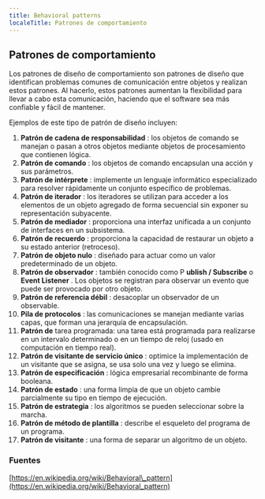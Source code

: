 ```yaml
---
title: Behavioral patterns
localeTitle: Patrones de comportamiento
---
```

## Patrones de comportamiento

Los patrones de diseño de comportamiento son patrones de diseño que identifican problemas comunes de comunicación entre objetos y realizan estos patrones. Al hacerlo, estos patrones aumentan la flexibilidad para llevar a cabo esta comunicación, haciendo que el software sea más confiable y fácil de mantener.

Ejemplos de este tipo de patrón de diseño incluyen:

1.  **Patrón de cadena de responsabilidad** : los objetos de comando se manejan o pasan a otros objetos mediante objetos de procesamiento que contienen lógica.
2.  **Patrón de comando** : los objetos de comando encapsulan una acción y sus parámetros.
3.  **Patrón de intérprete** : implemente un lenguaje informático especializado para resolver rápidamente un conjunto específico de problemas.
4.  **Patrón de iterador** : los iteradores se utilizan para acceder a los elementos de un objeto agregado de forma secuencial sin exponer su representación subyacente.
5.  **Patrón de mediador** : proporciona una interfaz unificada a un conjunto de interfaces en un subsistema.
6.  **Patrón de recuerdo** : proporciona la capacidad de restaurar un objeto a su estado anterior (retroceso).
7.  **Patrón de objeto nulo** : diseñado para actuar como un valor predeterminado de un objeto.
8.  **Patrón de observador** : también conocido como P **ublish / Subscribe** o **Event Listener** . Los objetos se registran para observar un evento que puede ser provocado por otro objeto.
9.  **Patrón de referencia débil** : desacoplar un observador de un observable.
10.  **Pila de protocolos** : las comunicaciones se manejan mediante varias capas, que forman una jerarquía de encapsulación.
11.  **Patrón de** tarea programada: una tarea está programada para realizarse en un intervalo determinado o en un tiempo de reloj (usado en computación en tiempo real).
12.  **Patrón de visitante de servicio único** : optimice la implementación de un visitante que se asigna, se usa solo una vez y luego se elimina.
13.  **Patrón de especificación** : lógica empresarial recombinante de forma booleana.
14.  **Patrón de estado** : una forma limpia de que un objeto cambie parcialmente su tipo en tiempo de ejecución.
15.  **Patrón de estrategia** : los algoritmos se pueden seleccionar sobre la marcha.
16.  **Patrón de método de plantilla** : describe el esqueleto del programa de un programa.
17.  **Patrón de visitante** : una forma de separar un algoritmo de un objeto.

### Fuentes

[https://en.wikipedia.org/wiki/Behavioral\_pattern](https://en.wikipedia.org/wiki/Behavioral_pattern)